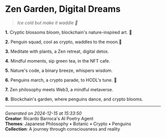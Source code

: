 # Zen Garden, Digital Dreams

> *Ice cold but make it waddle 🐧*

**1.** Cryptic blossoms bloom, blockchain's nature-inspired art. 🌸


**2.** Penguin squad, cool as crypto, waddles to the moon.🚀


**3.** Meditate with plants, a Zen retreat, digital detox.


**4.** Mindful moments, sip green tea, in the NFT cafe.


**5.** Nature's code, a binary breeze, whispers wisdom.


**6.** Penguins march, a crypto parade, to HODL's tune. 🐧


**7.** Zen philosophy meets Web3, a mindful metaverse.


**8.** Blockchain's garden, where penguins dance, and crypto blooms.



---

*Generated on 2024-12-15 at 15:33:50*  
**Creator**: Ricardo Barroca's AI Poetry Agent  
**Themes**: Japanese Philosophy • Botanic • Crypto • Penguins  
**Collection**: A journey through consciousness and reality